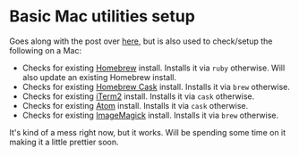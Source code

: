 # Basic Mac utilities setup

Goes along with the post over [here](https://jasonpitman.com/journal/making-thumbs/), but is also used to check/setup the following on a Mac:

- Checks for existing [Homebrew](https://brew.sh/) install. Installs it via `ruby` otherwise. Will also update an existing Homebrew install.
- Checks for existing [Homebrew Cask](https://github.com/Homebrew/homebrew-cask) install. Installs it via `brew` otherwise.
- Checks for existing [iTerm2](https://iterm2.com/) install. Installs it via `cask` otherwise.
- Checks for existing [Atom](https://atom.io/) install. Installs it via `cask` otherwise.
- Checks for existing [ImageMagick](https://imagemagick.org/) install. Installs it via `brew` otherwise.

It's kind of a mess right now, but it works. Will be spending some time on it making it a little prettier soon.
